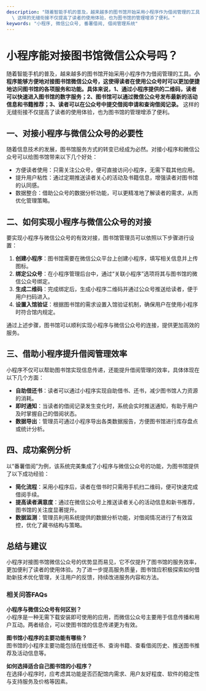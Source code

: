 ```yaml
---
description: "随着智能手机的普及，越来越多的图书馆开始采用小程序作为借阅管理的工具。**小程序能够方便地对接图书馆微信公众号，这使得读者在使用公众号时可以更加便捷地访问图书馆的各项服务和功能。具体来说，1、通过小程序提供的二维码，读者可以快速进入图书馆的数字服务；2、图书馆可以通过微信公众号发布最新的活动信息和书籍推荐；3、读者可以在公众号中提交借阅申请和查询借阅记录。**\
  \ 这样的无缝衔接不仅提高了读者的使用体验，也为图书馆的管理增添了便利。"
keywords: "小程序, 微信公众号, 番薯借阅, 借阅管理系统"
---
```

# 小程序能对接图书馆微信公众号吗？

随着智能手机的普及，越来越多的图书馆开始采用小程序作为借阅管理的工具。**小程序能够方便地对接图书馆微信公众号，这使得读者在使用公众号时可以更加便捷地访问图书馆的各项服务和功能。具体来说，1、通过小程序提供的二维码，读者可以快速进入图书馆的数字服务；2、图书馆可以通过微信公众号发布最新的活动信息和书籍推荐；3、读者可以在公众号中提交借阅申请和查询借阅记录。** 这样的无缝衔接不仅提高了读者的使用体验，也为图书馆的管理增添了便利。

## **一、对接小程序与微信公众号的必要性**

随着信息技术的发展，图书馆服务方式的转变已经成为必然。对接小程序和微信公众号可以给图书馆带来以下几个好处：

- 方便读者使用：只需关注公众号，便可直接访问小程序，无需下载其他应用。
- 提升用户粘性：通过定期推送读者关心的活动及书籍信息，增强读者对图书馆的认同感。
- 数据整合：借助公众号的数据分析功能，可以更精准地了解读者的需求，从而优化管理策略。

## **二、如何实现小程序与微信公众号的对接**

要实现小程序与微信公众号的有效对接，图书馆管理员可以依照以下步骤进行设置：

1. **创建小程序**：图书馆需要在微信公众平台上创建小程序，填写相关信息并上传图标。
2. **绑定公众号**：在小程序管理后台中，通过“关联小程序”选项将其与图书馆的微信公众号绑定。
3. **生成二维码**：完成绑定后，生成小程序二维码并通过公众号推送给读者，便于用户扫码进入。
4. **设置入馆验证**：根据图书馆的需求设置入馆验证机制，确保用户在使用小程序时符合馆内规定。

通过上述步骤，图书馆可以顺利实现小程序与微信公众号的连接，提供更加高效的服务。

## **三、借助小程序提升借阅管理效率**

小程序不仅可以帮助图书馆实现信息传递，还能提升借阅管理的效率，具体体现在以下几个方面：

- **自助借还书**：读者可以通过小程序实现自助借书、还书，减少图书馆人力资源的消耗。
- **即时通知**：当读者的借阅记录发生变化时，系统会实时推送通知，有助于用户及时掌握自己的借阅状态。
- **数据导出**：管理员可通过小程序导出各类数据报告，方便图书馆进行库存盘点或统计分析。

## **四、成功案例分析**

以“番薯借阅”为例，该系统完美集成了小程序与微信公众号的功能，为图书馆提供了以下成功经验：

- **简化流程**：采用小程序后，读者在借书时只需用手机扫二维码，便可快速完成借阅手续。
- **提高读者满意度**：通过在微信公众号上推送读者关心的活动信息和新书推荐，图书馆的关注度显著提升。
- **数据监测**：管理员利用系统提供的数据分析功能，对借阅情况进行了有效监控，优化了藏书结构与策略。

## **总结与建议**

小程序对接图书馆微信公众号的优势显而易见，它不仅提升了图书馆的服务效率，更加便利了读者的使用体验。为了进一步提高服务质量，图书馆应积极探索如何借助新技术优化管理，关注用户的反馈，持续改进服务内容和方法。

### 相关问答FAQs

**小程序与微信公众号有何区别？**  
小程序是一种无需下载安装即可使用的应用，而微信公众号主要用于信息传播和用户互动。两者结合，可以使图书馆的信息传递更为有效。

**图书馆小程序的主要功能有哪些？**  
图书馆的小程序主要功能包括在线借还书、查询书籍、查看借阅历史、推送图书推荐及活动信息等。

**如何选择适合自己图书馆的小程序？**  
在选择小程序时，应考虑其功能是否匹配馆内需求、用户友好程度、软件的稳定性与支持服务及价格等因素。

